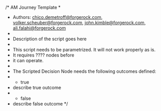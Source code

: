 /* AM Journey Template
 *
 * Authors: chico.demetroff@forgerock.com, volker.scheuber@forgerock.com, john.kimble@forgerock.com, ali.falahi@forgerock.com
 * 
 * Description of the script goes here
 * 
 * This script needs to be parametrized. It will not work properly as is. 
 * It requires ???? nodes before
 * it can operate.
 * 
 * The Scripted Decision Node needs the following outcomes defined:
 * - true
 *   describe true outcome
 * - false 
 *   describe false outcome
 */
